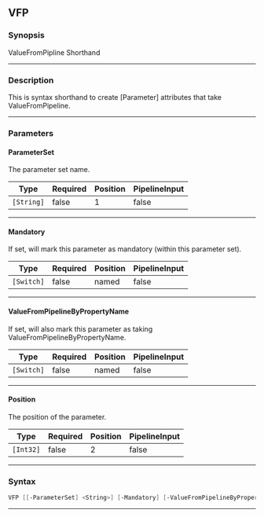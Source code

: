 VFP
---
### Synopsis
ValueFromPipline Shorthand

---
### Description

This is syntax shorthand to create [Parameter] attributes that take ValueFromPipeline.

---
### Parameters
#### **ParameterSet**

The parameter set name.






|Type      |Required|Position|PipelineInput|
|----------|--------|--------|-------------|
|`[String]`|false   |1       |false        |



---
#### **Mandatory**

If set, will mark this parameter as mandatory (within this parameter set).






|Type      |Required|Position|PipelineInput|
|----------|--------|--------|-------------|
|`[Switch]`|false   |named   |false        |



---
#### **ValueFromPipelineByPropertyName**

If set, will also mark this parameter as taking ValueFromPipelineByPropertyName.






|Type      |Required|Position|PipelineInput|
|----------|--------|--------|-------------|
|`[Switch]`|false   |named   |false        |



---
#### **Position**

The position of the parameter.






|Type     |Required|Position|PipelineInput|
|---------|--------|--------|-------------|
|`[Int32]`|false   |2       |false        |



---
### Syntax
```PowerShell
VFP [[-ParameterSet] <String>] [-Mandatory] [-ValueFromPipelineByPropertyName] [[-Position] <Int32>] [<CommonParameters>]
```
---

